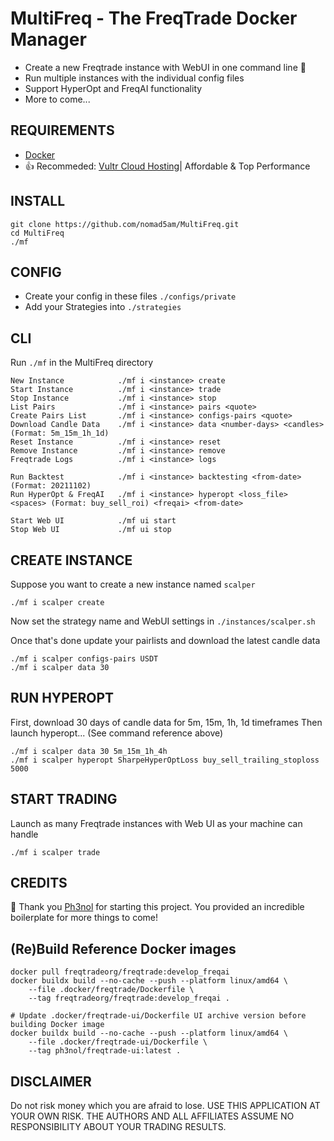 # MultiFreq - The FreqTrade Docker Manager 

* Create a new Freqtrade instance with WebUI in one command line 🚀
* Run multiple instances with the individual config files
* Support HyperOpt and FreqAI functionality
* More to come...

## REQUIREMENTS

* [Docker](https://www.docker.com/)
* 👍 Recommeded: [Vultr Cloud Hosting](https://www.vultr.com/?ref=9282993)| Affordable & Top Performance

## INSTALL
```
git clone https://github.com/nomad5am/MultiFreq.git
cd MultiFreq
./mf
```

## CONFIG

* Create your config in these files `./configs/private`
* Add your Strategies into `./strategies`

## CLI

Run `./mf` in the MultiFreq directory

```
New Instance            ./mf i <instance> create
Start Instance          ./mf i <instance> trade
Stop Instance           ./mf i <instance> stop
List Pairs              ./mf i <instance> pairs <quote>
Create Pairs List       ./mf i <instance> configs-pairs <quote> 
Download Candle Data    ./mf i <instance> data <number-days> <candles> (Format: 5m_15m_1h_1d)
Reset Instance          ./mf i <instance> reset
Remove Instance         ./mf i <instance> remove 
Freqtrade Logs          ./mf i <instance> logs

Run Backtest            ./mf i <instance> backtesting <from-date> (Format: 20211102)
Run HyperOpt & FreqAI   ./mf i <instance> hyperopt <loss_file> <spaces> (Format: buy_sell_roi) <freqai> <from-date> 

Start Web UI            ./mf ui start 
Stop Web UI             ./mf ui stop
```


## CREATE INSTANCE

Suppose you want to create a new instance named `scalper`
```
./mf i scalper create
```
Now set the strategy name and WebUI settings in `./instances/scalper.sh` 

Once that's done update your pairlists and download the latest candle data
```
./mf i scalper configs-pairs USDT
./mf i scalper data 30
```

## RUN HYPEROPT

First, download 30 days of candle data for 5m, 15m, 1h, 1d timeframes
Then launch hyperopt... (See command reference above)
```
./mf i scalper data 30 5m_15m_1h_4h 
./mf i scalper hyperopt SharpeHyperOptLoss buy_sell_trailing_stoploss 5000 
```

## START TRADING 
Launch as many Freqtrade instances with Web UI as your machine can handle
```
./mf i scalper trade
```

## CREDITS

🙏 Thank you [Ph3nol](https://github.com/Ph3nol/FT-Trading-Bot) for starting this project. 
You provided an incredible boilerplate for more things to come!

## (Re)Build Reference Docker images
```
docker pull freqtradeorg/freqtrade:develop_freqai
docker buildx build --no-cache --push --platform linux/amd64 \
    --file .docker/freqtrade/Dockerfile \
    --tag freqtradeorg/freqtrade:develop_freqai .

# Update .docker/freqtrade-ui/Dockerfile UI archive version before building Docker image
docker buildx build --no-cache --push --platform linux/amd64 \
    --file .docker/freqtrade-ui/Dockerfile \
    --tag ph3nol/freqtrade-ui:latest .
```

## DISCLAIMER

Do not risk money which you are afraid to lose. 
USE THIS APPLICATION AT YOUR OWN RISK. THE AUTHORS AND ALL AFFILIATES ASSUME NO RESPONSIBILITY ABOUT YOUR TRADING RESULTS.
